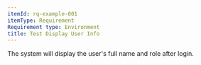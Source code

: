 ```yaml
---
itemId: rq-example-001
itemType: Requirement
Requirement type: Environment
title: Test Display User Info
---
```

The system will display the user's full name and role after login.
